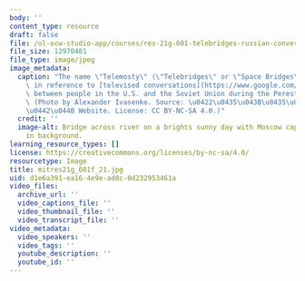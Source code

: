 ```yaml
---
body: ''
content_type: resource
draft: false
file: /ol-ocw-studio-app/courses/res-21g-601-telebridges-russian-conversation-exchange-site-fall-2021/mitres21g_601f_21.jpg
file_size: 12970481
file_type: image/jpeg
image_metadata:
  caption: "The name \"Telemosty\" (\"Telebridges\" or \"Space Bridges\") originated\
    \ in reference to [televised conversations](https://www.google.com/url?q=https%3A%2F%2Fen.wikipedia.org%2Fwiki%2FU.S.%25E2%2580%2593Soviet_Space_Bridge&sa=D&sntz=1&usg=AOvVaw1HoquDfOx6gbvMeG18l3cH)\
    \ between people in the U.S. and the Soviet Union during the Perestroika era.\
    \ (Photo by Alexander Ivasenko. Source: \u0422\u0435\u043B\u0435\u043C\u043E\u0441\
    \u0442\u044B Website. License: CC BY-NC-SA 4.0.)"
  credit: ''
  image-alt: Bridge across river on a brights sunny day with Moscow capital buildings
    in background.
learning_resource_types: []
license: https://creativecommons.org/licenses/by-nc-sa/4.0/
resourcetype: Image
title: mitres21g_601f_21.jpg
uid: d1e6a391-ea16-4e9e-ad8c-0d232953461a
video_files:
  archive_url: ''
  video_captions_file: ''
  video_thumbnail_file: ''
  video_transcript_file: ''
video_metadata:
  video_speakers: ''
  video_tags: ''
  youtube_description: ''
  youtube_id: ''
---
```

